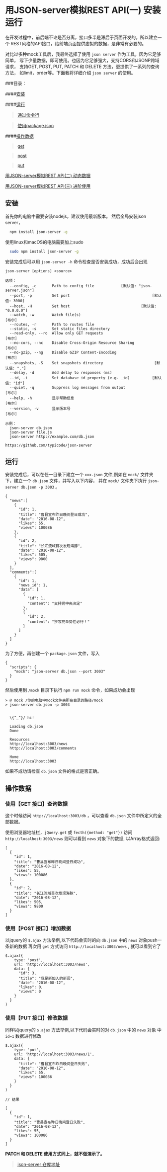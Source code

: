 # 用JSON-server模拟REST API(一) 安装运行

在开发过程中，前后端不论是否分离，接口多半是滞后于页面开发的。所以建立一个
REST风格的API接口，给前端页面提供虚拟的数据，是非常有必要的。

对比过多种mock工具后，我最终选择了使用 `json server` 作为工具，因为它足够简单，
写下少量数据，即可使用。也因为它足够强大，支持CORS和JSONP跨域请求，
支持GET, POST, PUT, PATCH 和 DELETE 方法，更提供了一系列的查询方法，
如limit，order等。下面我将详细介绍 `json server` 的使用。

###目录：

####[安装](#install)

####[运行](#run)
> [通过命令行](#run_by_cli)

> [使用package.json](#run_by_npm)

####[操作数据](#method)
> [get](#get)

> [post](#post)

> [put](#put)

[用JSON-server模拟REST API(二)  动态数据](./json-server&mock-2nd.md)

[用JSON-server模拟REST API(三)  进阶使用](./json-server&mock-3rd.md)


<a name='install'></a>
## 安装

首先你的电脑中需要安装nodejs，建议使用最新版本。
然后全局安装json server，
````bash
  npm install json-server -g 
````

使用linux和macOS的电脑需要加上sudo

```` bash
  sudo npm install json-server -g 
````

安装完成后可以用 `json-server -h` 命令检查是否安装成功，成功后会出现
````
json-server [options] <source>

选项：
  --config, -c       Path to config file            [默认值: "json-server.json"]
  --port, -p         Set port                                     [默认值: 3000]
  --host, -H         Set host                                [默认值: "0.0.0.0"]
  --watch, -w        Watch file(s)                                        [布尔]
  --routes, -r       Path to routes file
  --static, -s       Set static files directory
  --read-only, --ro  Allow only GET requests                              [布尔]
  --no-cors, --nc    Disable Cross-Origin Resource Sharing                [布尔]
  --no-gzip, --ng    Disable GZIP Content-Encoding                        [布尔]
  --snapshots, -S    Set snapshots directory                       [默认值: "."]
  --delay, -d        Add delay to responses (ms)
  --id, -i           Set database id property (e.g. _id)          [默认值: "id"]
  --quiet, -q        Suppress log messages from output                    [布尔]
  --help, -h         显示帮助信息                                         [布尔]
  --version, -v      显示版本号                                           [布尔]

示例：
  json-server db.json
  json-server file.js
  json-server http://example.com/db.json

https://github.com/typicode/json-server
````

<a name='run'></a>
## 运行

安装完成后，可以在任一目录下建立一个 `xxx.json` 文件,例如在 
`mock/` 文件夹下，建立一个 `db.json` 文件，并写入以下内容，
并在 `mock/` 文件夹下执行 `json-server db.json -p 3003` 。
<a name='run_by_cli'></a>

````
{
  "news":[
    {
      "id": 1,
      "title": "曹县宣布昨日晚间登日成功",
      "date": "2016-08-12",
      "likes": 55,
      "views": 100086
    },
    {
      "id": 2,
      "title": "长江流域首次发现海豚",
      "date": "2016-08-12",
      "likes": 505,
      "views": 9800
    }
  ],
  "comments":[
    {
      "id": 1,
      "news_id": 1,
      "data": [
        {
          "id": 1,
          "content": "支持党中央决定"
        },
        {
          "id": 2,
          "content": "抄写党章势在必行！"
        }
      ]
    }
  ]
}
````
<a name='run_by_npm'></a>
为了方便，再创建一个 `package.json` 文件，写入
````
{
  "scripts": {
    "mock": "json-server db.json --port 3003"
  }
}

````

然后使用到 `/mock` 目录下执行 `npm run mock` 命令，如果成功会出现
````
> @ mock /你的电脑中mock文件夹所在目录的路径/mock
> json-server db.json -p 3003


  \{^_^}/ hi!

  Loading db.json
  Done

  Resources
  http://localhost:3003/news
  http://localhost:3003/comments

  Home
  http://localhost:3003

````

如果不成功请检查 `db.json` 文件的格式是否正确。

<a name='method'></a>
## 操作数据

<a name='get'></a>
### 使用【GET 接口】查询数据
这个时候访问 `http://localhost:3003/db` ，可以查看 `db.json` 
文件中所定义的全部数据。

使用浏览器地址栏，`jQuery.get` 或 `fecth({method: "get"})` 
访问 `http://localhost:3003/news` 则可以看到 `news` 对象下的数据,
以Array格式返回:
````
[
  {
    "id": 1,
    "title": "曹县宣布昨日晚间登日成功",
    "date": "2016-08-12",
    "likes": 55,
    "views": 100086
  },
  {
    "id": 2,
    "title": "长江流域首次发现海豚",
    "date": "2016-08-12",
    "likes": 505,
    "views": 9800
  }
]
````
<a name='post'></a>
### 使用【POST 接口】增加数据
以jquery的 `$.ajax` 方法举例,以下代码会实时的向 `db.json` 中的 `news` 对象push一条新的数据
再次用 `get` 方式访问 `http://localhost:3003/news` , 就可以看到它了
````
$.ajax({
    type: 'post',
    url: 'http://localhost:3003/news',
    data: {
      "id": 3,
      "title": "我是新加入的新闻",
      "date": "2016-08-12",
      "likes": 0,
      "views": 0
    }
  }
)
````
<a name='put'></a>
### 使用【PUT 接口】修改数据
同样以jquery的 `$.ajax` 方法举例,以下代码会实时的对 `db.json` 中的 `news` 对象
中 `id=1` 数据进行修改
````
$.ajax({
    type: 'put',
    url: 'http://localhost:3003/news/1',
    data: {
      "title": "曹县宣布昨日晚间登日失败",
      "date": "2016-08-12",
      "likes": 55,
      "views": 100086
    }
  }
)

// 结果

[
  {
    "id": 1,
    "title": "曹县宣布昨日晚间登日失败",
    "date": "2016-08-12",
    "likes": 55,
    "views": 100086
  }
]
````

**PATCH 和 DELETE 使用方式同上，就不做演示了。**

> [json-server 仓库地址](https://github.com/typicode/json-server)
